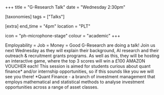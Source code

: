 +++
title = "G-Research Talk"
date = "Wednesday 2:30pm"

[taxonomies]
tags = ["Talks"]

[extra]
end_time = "4pm"
location = "PLT"

icon = "ph-microphone-stage"
colour = "academic"
+++

Employability = Job = Money = Good
G-Research are doing a talk! Join us next Wednesday as they will explain their background, AI research and their outreach & recruitment grants programs.
As well as this, they will be hosting an interactive game, where the top 3 scores will win a £100 AMAZON VOUCHER each!
This session is aimed for students curious about quant finance* and/or internship opportunities, so if this sounds like you we will see you there!
*Quant Finance - a branch of investment management that employs mathematical and statistical methods to analyse investment opportunities across a range of asset classes.
